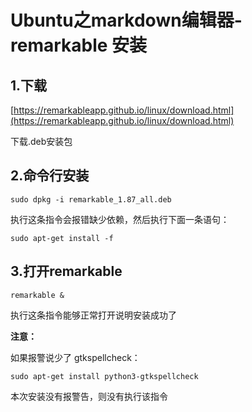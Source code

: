 # Ubuntu之markdown编辑器-remarkable 安装

## 1.下载
 
[https://remarkableapp.github.io/linux/download.html](https://remarkableapp.github.io/linux/download.html) 

下载.deb安装包

## 2.命令行安装

	sudo dpkg -i remarkable_1.87_all.deb
	
执行这条指令会报错缺少依赖，然后执行下面一条语句：

	sudo apt-get install -f
	
## 3.打开remarkable

	remarkable &
	
执行这条指令能够正常打开说明安装成功了


**注意：**

如果报警说少了 gtkspellcheck：

	sudo apt-get install python3-gtkspellcheck

本次安装没有报警告，则没有执行该指令